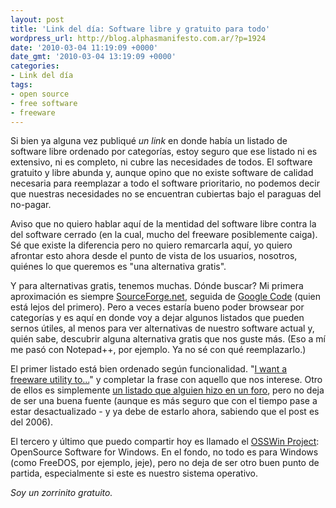 ```yaml
---
layout: post
title: 'Link del día: Software libre y gratuito para todo'
wordpress_url: http://blog.alphasmanifesto.com.ar/?p=1924
date: '2010-03-04 11:19:09 +0000'
date_gmt: '2010-03-04 13:19:09 +0000'
categories:
- Link del día
tags:
- open source
- free software
- freeware
---
```


Si bien ya alguna vez publiqué _un link_ en donde había un listado de software libre ordenado por categorías, estoy seguro que ese listado ni es extensivo, ni es completo, ni cubre las necesidades de todos. El software gratuito y libre abunda y, aunque opino que no existe software de calidad necesaria para reemplazar a todo el software prioritario, no podemos decir que nuestras necesidades no se encuentran cubiertas bajo el paraguas del no-pagar.

Aviso que no quiero hablar aquí de la mentidad del software libre contra la del software cerrado (en la cual, mucho del freeware posiblemente caiga). Sé que existe la diferencia pero no quiero remarcarla aquí, yo quiero afrontar esto ahora desde el punto de vista de los usuarios, nosotros, quiénes lo que queremos es "una alternativa gratis".

Y para alternativas gratis, tenemos muchas. Dónde buscar? Mi primera aproximación es siempre [SourceForge.net](http://sourceforge.net/), seguida de [Google Code](http://code.google.com/) (quien está lejos del primero). Pero a veces estaría bueno poder browsear por categorías y es aquí en donde voy a dejar algunos listados que pueden sernos útiles, al menos para ver alternativas de nuestro software actual y, quién sabe, descubrir alguna alternativa gratis que nos guste más. (Eso a mí me pasó con Notepad++, por ejemplo. Ya no sé con qué reemplazarlo.)

El primer listado está bien ordenado según funcionalidad. "[I want a freeware utility to...](http://www.clipclip.org/ky1008/clips/detail/13829)" y completar la frase con aquello que nos interese. Otro de ellos es simplemente [un listado que alguien hizo en un foro](http://www.smosh.com/forums/index.php?showtopic=2389), pero no deja de ser una buena fuente (aunque es más seguro que con el tiempo pase a estar desactualizado - y ya debe de estarlo ahora, sabiendo que el post es del 2006).

El tercero y último que puedo compartir hoy es llamado el [OSSWin Project](http://osswin.sourceforge.net/): OpenSource Software for Windows. En el fondo, no todo es para Windows (como FreeDOS, por ejemplo, jeje), pero no deja de ser otro buen punto de partida, especialmente si este es nuestro sistema operativo.

_Soy un zorrinito gratuito._

